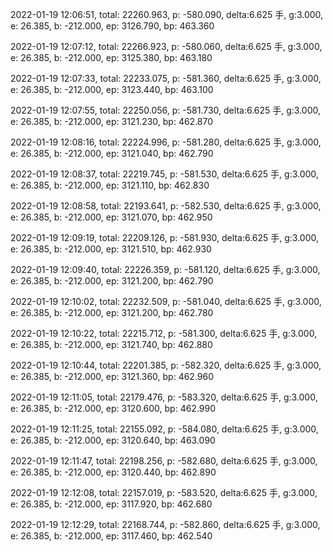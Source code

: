 2022-01-19 12:06:51, total: 22260.963, p: -580.090, delta:6.625 手, g:3.000, e: 26.385, b: -212.000, ep: 3126.790, bp: 463.360

2022-01-19 12:07:12, total: 22266.923, p: -580.060, delta:6.625 手, g:3.000, e: 26.385, b: -212.000, ep: 3125.380, bp: 463.180

2022-01-19 12:07:33, total: 22233.075, p: -581.360, delta:6.625 手, g:3.000, e: 26.385, b: -212.000, ep: 3123.440, bp: 463.100

2022-01-19 12:07:55, total: 22250.056, p: -581.730, delta:6.625 手, g:3.000, e: 26.385, b: -212.000, ep: 3121.230, bp: 462.870

2022-01-19 12:08:16, total: 22224.996, p: -581.280, delta:6.625 手, g:3.000, e: 26.385, b: -212.000, ep: 3121.040, bp: 462.790

2022-01-19 12:08:37, total: 22219.745, p: -581.530, delta:6.625 手, g:3.000, e: 26.385, b: -212.000, ep: 3121.110, bp: 462.830

2022-01-19 12:08:58, total: 22193.641, p: -582.530, delta:6.625 手, g:3.000, e: 26.385, b: -212.000, ep: 3121.070, bp: 462.950

2022-01-19 12:09:19, total: 22209.126, p: -581.930, delta:6.625 手, g:3.000, e: 26.385, b: -212.000, ep: 3121.510, bp: 462.930

2022-01-19 12:09:40, total: 22226.359, p: -581.120, delta:6.625 手, g:3.000, e: 26.385, b: -212.000, ep: 3121.200, bp: 462.790

2022-01-19 12:10:02, total: 22232.509, p: -581.040, delta:6.625 手, g:3.000, e: 26.385, b: -212.000, ep: 3121.200, bp: 462.780

2022-01-19 12:10:22, total: 22215.712, p: -581.300, delta:6.625 手, g:3.000, e: 26.385, b: -212.000, ep: 3121.740, bp: 462.880

2022-01-19 12:10:44, total: 22201.385, p: -582.320, delta:6.625 手, g:3.000, e: 26.385, b: -212.000, ep: 3121.360, bp: 462.960

2022-01-19 12:11:05, total: 22179.476, p: -583.320, delta:6.625 手, g:3.000, e: 26.385, b: -212.000, ep: 3120.600, bp: 462.990

2022-01-19 12:11:25, total: 22155.092, p: -584.080, delta:6.625 手, g:3.000, e: 26.385, b: -212.000, ep: 3120.640, bp: 463.090

2022-01-19 12:11:47, total: 22198.256, p: -582.680, delta:6.625 手, g:3.000, e: 26.385, b: -212.000, ep: 3120.440, bp: 462.890

2022-01-19 12:12:08, total: 22157.019, p: -583.520, delta:6.625 手, g:3.000, e: 26.385, b: -212.000, ep: 3117.920, bp: 462.680

2022-01-19 12:12:29, total: 22168.744, p: -582.860, delta:6.625 手, g:3.000, e: 26.385, b: -212.000, ep: 3117.460, bp: 462.540